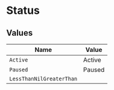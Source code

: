 # Status


## Values

| Name                     | Value                    |
| ------------------------ | ------------------------ |
| `Active`                 | Active                   |
| `Paused`                 | Paused                   |
| `LessThanNilGreaterThan` | <nil>                    |